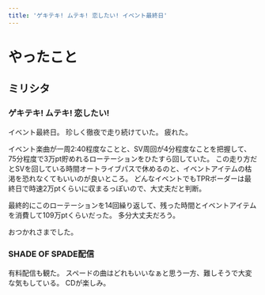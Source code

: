 ```yaml
---
title: 'ゲキテキ! ムテキ! 恋したい! イベント最終日'
---
```


# やったこと

## ミリシタ

### ゲキテキ! ムテキ! 恋したい!

イベント最終日。
珍しく徹夜で走り続けていた。
疲れた。

イベント楽曲が一周2:40程度なことと、SV周回が4分程度なことを把握して、75分程度で3万pt貯めれるローテーションをひたすら回していた。
この走り方だとSVを回している時間オートライブパスで休めるのと、イベントアイテムの枯渇を恐れなくてもいいのが良いところ。
どんなイベントでもTPRボーダーは最終日で時速2万ptくらいに収まるっぽいので、大丈夫だと判断。

最終的にこのローテーションを14回繰り返して、残った時間とイベントアイテムを消費して109万ptくらいだった。
多分大丈夫だろう。

おつかれさまでした。

### SHADE OF SPADE配信

有料配信も観た。
スペードの曲はどれもいいなぁと思う一方、難しそうで大変な気もしている。
CDが楽しみ。
